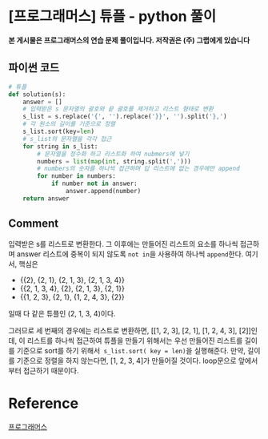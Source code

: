 # [프로그래머스] 튜플 - python 풀이

**본 게시물은 프로그래머스의 연습 문제 풀이입니다. 저작권은 (주) 그랩에게 있습니다**



## 파이썬 코드

```python
# 튜플
def solution(s):
    answer = []
    # 입력받은 s 문자열의 괄호와 끝 괄호를 제거하고 리스트 형태로 변환
    s_list = s.replace('{', '').replace('}}', '').split('},')
    # 각 원소의 길이를 기준으로 정렬
    s_list.sort(key=len)
    # s_list의 문자열을 각각 접근
    for string in s_list:
        # 문자열을 정수화 하고 리스트화 하여 nubmers에 넣기
        numbers = list(map(int, string.split(',')))
        # numbers의 숫자를 하나씩 접근하며 답 리스트에 없는 경우에만 append
        for number in numbers:
            if number not in answer:
                answer.append(number)
    return answer
```



## Comment

입력받은 s를 리스트로 변환한다. 그 이후에는 만들어진 리스트의 요소를 하나씩 접근하며 answer 리스트에 중복이 되지 않도록 `not in`을 사용하여 하나씩 `append`한다. 여기서, 핵심은 

- {{2}, {2, 1}, {2, 1, 3}, {2, 1, 3, 4}}
- {{2, 1, 3, 4}, {2}, {2, 1, 3}, {2, 1}}
- {{1, 2, 3}, {2, 1}, {1, 2, 4, 3}, {2}}

일때 다 같은 튜플인 (2, 1, 3, 4)이다.

그러므로 세 번째의 경우에는 리스트로 변환하면, [[1, 2, 3], [2, 1], [1, 2, 4, 3], [2]]인데, 이 리스트를 하나씩 접근하여 튜플을 만들기 위해서는 우선 만들어진 리스트를 길이를 기준으로 sort를 하기 위해서` s_list.sort( key = len)`을 실행해준다. 만약, 길이를 기준으로 정렬을 하지 않는다면, [1, 2, 3, 4]가 만들어질 것이다. loop문으로 앞에서부터 접근하기 때문이다.

# Reference

[프로그래머스](https://programmers.co.kr)

